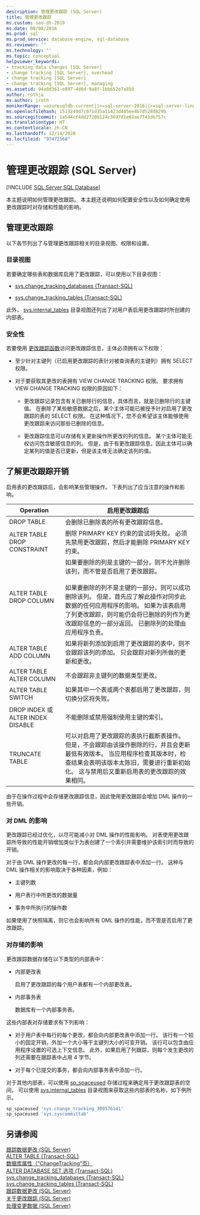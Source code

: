 ```yaml
---
description: 管理更改跟踪 (SQL Server)
title: 管理更改跟踪
ms.custom: seo-dt-2019
ms.date: 08/08/2016
ms.prod: sql
ms.prod_service: database-engine, sql-database
ms.reviewer: ''
ms.technology: ''
ms.topic: conceptual
helpviewer_keywords:
- tracking data changes [SQL Server]
- change tracking [SQL Server], overhead
- change tracking [SQL Server]
- change tracking [SQL Server], managing
ms.assetid: 94a8d361-e897-4d6d-9a8f-1bb652e7a850
author: rothja
ms.author: jroth
monikerRange: =azuresqldb-current||>=sql-server-2016||>=sql-server-linux-2017||=azuresqldb-mi-current
ms.openlocfilehash: 1513249d7c071d35a11423d405ee4b7d528d829b
ms.sourcegitcommit: 1a544cf4dd2720b124c3697d1e62ae7741db757c
ms.translationtype: HT
ms.contentlocale: zh-CN
ms.lasthandoff: 12/14/2020
ms.locfileid: "97472568"
---
```

# <a name="manage-change-tracking-sql-server"></a>管理更改跟踪 (SQL Server)
[!INCLUDE [SQL Server SQL Database](../../includes/applies-to-version/sql-asdb.md)]

  本主题说明如何管理更改跟踪。 本主题还说明如何配置安全性以及如何确定使用更改跟踪时对存储和性能的影响。  
  
## <a name="managing-change-tracking"></a>管理更改跟踪  
 以下各节列出了与管理更改跟踪相关的目录视图、权限和设置。  
  
### <a name="catalog-views"></a>目录视图  
 若要确定哪些表和数据库启用了更改跟踪，可以使用以下目录视图：  
  
-   [sys.change_tracking_databases (Transact-SQL)](../../relational-databases/system-catalog-views/change-tracking-catalog-views-sys-change-tracking-databases.md)  
  
-   [sys.change_tracking_tables (Transact-SQL)](../../relational-databases/system-catalog-views/change-tracking-catalog-views-sys-change-tracking-tables.md)  
  
 此外， [sys.internal_tables](../../relational-databases/system-catalog-views/sys-internal-tables-transact-sql.md) 目录视图还列出了对用户表启用更改跟踪时所创建的内部表。  
  
### <a name="security"></a>安全性  
 若要使用 [更改跟踪函数](../../relational-databases/system-functions/change-tracking-functions-transact-sql.md)访问更改跟踪信息，主体必须拥有以下权限：  
  
-   至少针对主键列（已启用更改跟踪的表针对被查询表的主键列）拥有 SELECT 权限。  
  
-   对于要获取其更改的表拥有 VIEW CHANGE TRACKING 权限。 要求拥有 VIEW CHANGE TRACKING 权限的原因如下：  
  
    -   更改跟踪记录包含有关已删除行的信息，具体而言，就是已删除行的主键值。 在删除了某些敏感数据之后，某个主体可能已被授予针对启用了更改跟踪的表的 SELECT 权限。 在这种情况下，您不会希望该主体能够使用更改跟踪来访问那些已删除的信息。  
  
    -   更改跟踪信息可以存储有关更新操作所更改的列的信息。 某个主体可能无权访问包含敏感信息的列。 但是，由于有更改跟踪信息，因此主体可以确定某列的值是否已更新，但是该主体无法确定该列的值。  
  
## <a name="understanding-change-tracking-overhead"></a>了解更改跟踪开销  
 启用表的更改跟踪后，会影响某些管理操作。 下表列出了应当注意的操作和影响。  
  
|Operation|启用更改跟踪后|  
|---------------|-------------------------------------|  
|DROP TABLE|会删除已删除表的所有更改跟踪信息。|  
|ALTER TABLE DROP CONSTRAINT|删除 PRIMARY KEY 约束的尝试将失败。 必须先禁用更改跟踪，然后才能删除 PRIMARY KEY 约束。|  
|ALTER TABLE DROP COLUMN|如果要删除的列是主键的一部分，则不允许删除该列，而不管是否启用了更改跟踪。<br /><br /> 如果要删除的列不是主键的一部分，则可以成功删除该列。 但是，首先应了解此操作对同步此数据的任何应用程序的影响。 如果为该表启用了列更改跟踪，则可能仍会将已删除的列作为更改跟踪信息的一部分返回。 已删除列的处理由应用程序负责。|  
|ALTER TABLE ADD COLUMN|如果将新列添加到启用了更改跟踪的表中，则不会跟踪该列的添加。 只会跟踪对新列所做的更新和更改。|  
|ALTER TABLE ALTER COLUMN|不会跟踪非主键列的数据类型更改。|  
|ALTER TABLE SWITCH|如果其中一个表或两个表都启用了更改跟踪，则切换分区将失败。|  
|DROP INDEX 或 ALTER INDEX DISABLE|不能删除或禁用强制使用主键的索引。|  
|TRUNCATE TABLE|可以对启用了更改跟踪的表执行截断表操作。 但是，不会跟踪由该操作删除的行，并且会更新最低有效版本。 当应用程序检查其版本时，检查结果会表明该版本太陈旧，需要进行重新初始化。 这与禁用后又重新启用表的更改跟踪的效果相同。|  
  
 由于在操作过程中会存储更改跟踪信息，因此使用更改跟踪会增加 DML 操作的一些开销。  
  
### <a name="effects-on-dml"></a>对 DML 的影响  
 更改跟踪已经过优化，以尽可能减小对 DML 操作的性能影响。 对表使用更改跟踪所导致的性能开销增加类似于为表创建了一个索引并需要维护该索引时而导致的开销。  
  
 对于由 DML 操作更改的每一行，都会向内部更改跟踪表中添加一行。 这种与 DML 操作相关的影响取决于各种因素，例如：  
  
-   主键列数  
  
-   用户表行中所更改的数据量  
  
-   事务中所执行的操作数  
  
 如果使用了快照隔离，则它也会影响所有 DML 操作的性能，而不管是否启用了更改跟踪。  
  
### <a name="effects-on-storage"></a>对存储的影响  
 更改跟踪数据存储在以下类型的内部表中：  
  
-   内部更改表  
  
     启用了更改跟踪的每个用户表都有一个内部更改表。  
  
-   内部事务表  
  
     数据库有一个内部事务表。  
  
 这些内部表对存储要求有下列影响：  
  
-   对于用户表中每行的每个更改，都会向内部更改表中添加一行。 该行有一个较小的固定开销，外加一个大小等于主键列大小的可变开销。 该行可以包含由应用程序设置的可选上下文信息。 此外，如果启用了列跟踪，则每个发生更改的列还需要在跟踪表中占用 4 字节。  
  
-   对于每个已提交的事务，都会向内部事务表中添加一行。  
  
 对于其他内部表，可以使用 [sp_spaceused](../../relational-databases/system-stored-procedures/sp-spaceused-transact-sql.md) 存储过程来确定用于更改跟踪表的空间。 可以使用 [sys.internal_tables](../../relational-databases/system-catalog-views/sys-internal-tables-transact-sql.md) 目录视图来获取这些内部表的名称，如下例所示。  
  
```sql  
sp_spaceused 'sys.change_tracking_309576141'  
sp_spaceused 'sys.syscommittab'  
```  
  
## <a name="see-also"></a>另请参阅  
 [跟踪数据更改 (SQL Server)](../../relational-databases/track-changes/track-data-changes-sql-server.md)   
 [ALTER TABLE (Transact-SQL)](../../t-sql/statements/alter-table-transact-sql.md)   
 [数据库属性（“ChangeTracking”页）](../../relational-databases/databases/database-properties-changetracking-page.md)   
 [ALTER DATABASE SET 选项 (Transact-SQL)](../../t-sql/statements/alter-database-transact-sql-set-options.md)   
 [sys.change_tracking_databases (Transact-SQL)](../../relational-databases/system-catalog-views/change-tracking-catalog-views-sys-change-tracking-databases.md)   
 [sys.change_tracking_tables (Transact-SQL)](../../relational-databases/system-catalog-views/change-tracking-catalog-views-sys-change-tracking-tables.md)   
 [跟踪数据更改 (SQL Server)](../../relational-databases/track-changes/track-data-changes-sql-server.md)   
 [关于更改跟踪 (SQL Server)](../../relational-databases/track-changes/about-change-tracking-sql-server.md)   
 [处理变更数据 (SQL Server)](../../relational-databases/track-changes/work-with-change-data-sql-server.md)  
  
  

